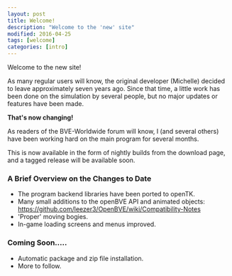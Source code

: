 ```yaml
---
layout: post
title: Welcome!
description: "Welcome to the 'new' site"
modified: 2016-04-25
tags: [welcome]
categories: [intro]
---
```


Welcome to the new site!

As many regular users will know, the original developer (Michelle) decided to leave approximately seven years ago.
Since that time, a little work has been done on the simulation by several people, but no major updates or features have been made.

**That's now changing!**

As readers of the BVE-Worldwide forum will know, I (and several others) have been working hard on the main program for several months.

This is now available in the form of nightly builds from the download page, and a tagged release will be available soon.

### A Brief Overview on the Changes to Date

* The program backend libraries have been ported to openTK.
* Many small additions to the openBVE API and animated objects: <https://github.com/leezer3/OpenBVE/wiki/Compatibility-Notes>
* 'Proper' moving bogies.
* In-game loading screens and menus improved.

### Coming Soon.....

* Automatic package and zip file installation.
* More to follow.